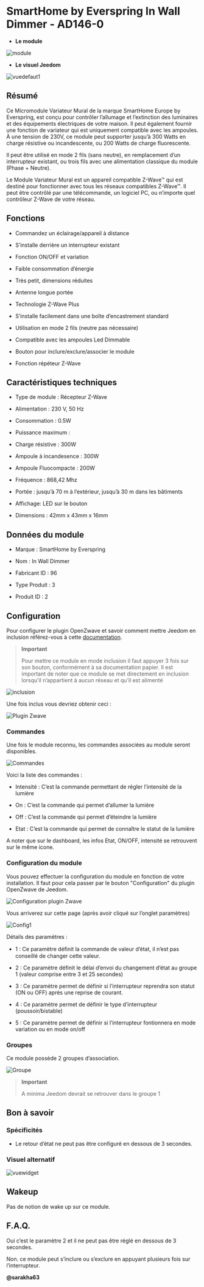 SmartHome by Everspring In Wall Dimmer - AD146-0
================================================

-   **Le module**

![module](images/smarthomebyeverspring.AD146-0/module.jpg)

-   **Le visuel Jeedom**

![vuedefaut1](images/smarthomebyeverspring.AD146-0/vuedefaut1.jpg)

Résumé
------

Ce Micromodule Variateur Mural de la marque SmartHome Europe by
Everspring, est conçu pour contrôler l’allumage et l’extinction des
luminaires et des équipements électriques de votre maison. Il peut
également fournir une fonction de variateur qui est uniquement
compatible avec les ampoules. À une tension de 230V, ce module peut
supporter jusqu’à 300 Watts en charge résistive ou incandescente, ou 200
Watts de charge fluorescente.

Il peut être utilisé en mode 2 fils (sans neutre), en remplacement d’un
interrupteur existant, ou trois fils avec une alimentation classique du
module (Phase + Neutre).

Le Module Variateur Mural est un appareil compatible Z-Wave™ qui est
destiné pour fonctionner avec tous les réseaux compatibles Z-Wave™. Il
peut être contrôlé par une télécommande, un logiciel PC, ou n’importe
quel contrôleur Z-Wave de votre réseau.

Fonctions
---------

-   Commandez un éclairage/appareil à distance

-   S’installe derrière un interrupteur existant

-   Fonction ON/OFF et variation

-   Faible consommation d’énergie

-   Très petit, dimensions réduites

-   Antenne longue portée

-   Technologie Z-Wave Plus

-   S’installe facilement dans une boîte d’encastrement standard

-   Utilisation en mode 2 fils (neutre pas nécessaire)

-   Compatible avec les ampoules Led Dimmable

-   Bouton pour inclure/exclure/associer le module

-   Fonction répéteur Z-Wave

Caractéristiques techniques
---------------------------

-   Type de module : Récepteur Z-Wave

-   Alimentation : 230 V, 50 Hz

-   Consommation : 0.5W

-   Puissance maximum :

-   Charge résistive : 300W

-   Ampoule à incandesence : 300W

-   Ampoule Fluocompacte : 200W

-   Fréquence : 868,42 Mhz

-   Portée : jusqu’à 70 m à l’extérieur, jusqu’à 30 m dans les bâtiments

-   Affichage: LED sur le bouton

-   Dimensions : 42mm x 43mm x 16mm

Données du module
-----------------

-   Marque : SmartHome by Everspring

-   Nom : In Wall Dimmer

-   Fabricant ID : 96

-   Type Produit : 3

-   Produit ID : 2

Configuration
-------------

Pour configurer le plugin OpenZwave et savoir comment mettre Jeedom en
inclusion référez-vous à cette
[documentation](https://doc.jeedom.com/fr_FR/plugins/automation%20protocol/openzwave/).

> **Important**
>
> Pour mettre ce module en mode inclusion il faut appuyer 3 fois sur son
> bouton, conformément à sa documentation papier. Il est important de
> noter que ce module se met directement en inclusion lorsqu’il
> n’appartient à aucun réseau et qu’il est alimenté

![inclusion](images/smarthomebyeverspring.AD146-0/inclusion.jpg)

Une fois inclus vous devriez obtenir ceci :

![Plugin Zwave](images/smarthomebyeverspring.AD146-0/information.jpg)

### Commandes

Une fois le module reconnu, les commandes associées au module seront
disponibles.

![Commandes](images/smarthomebyeverspring.AD146-0/commandes.jpg)

Voici la liste des commandes :

-   Intensité : C’est la commande permettant de régler l’intensité de la
    lumière

-   On : C’est la commande qui permet d’allumer la lumière

-   Off : C’est la commande qui permet d’éteindre la lumière

-   Etat : C’est la commande qui permet de connaître le statut de la
    lumière

A noter que sur le dashboard, les infos Etat, ON/OFF, intensité se
retrouvent sur le même icone.

### Configuration du module

Vous pouvez effectuer la configuration du module en fonction de votre
installation. Il faut pour cela passer par le bouton "Configuration" du
plugin OpenZwave de Jeedom.

![Configuration plugin Zwave](images/plugin/bouton_configuration.jpg)

Vous arriverez sur cette page (après avoir cliqué sur l’onglet
paramètres)

![Config1](images/smarthomebyeverspring.AD146-0/config1.jpg)

Détails des paramètres :

-   1 : Ce paramètre déﬁnit la commande de valeur d’état, il n’est pas
    conseillé de changer cette valeur.

-   2 : Ce paramètre définit le délai d’envoi du changement d’état au
    groupe 1 (valeur comprise entre 3 et 25 secondes)

-   3 : Ce paramètre permet de définir si l’interrupteur reprendra son
    statut (ON ou OFF) après une reprise de courant.

-   4 : Ce paramètre permet de définir le type
    d’interrupteur (poussoir/bistable)

-   5 : Ce paramètre permet de définir si l’interrupteur fontionnera en
    mode variation ou en mode on/off

### Groupes

Ce module possède 2 groupes d’association.

![Groupe](images/smarthomebyeverspring.AD146-0/groupe.jpg)

> **Important**
>
> A minima Jeedom devrait se retrouver dans le groupe 1

Bon à savoir
------------

### Spécificités

-   Le retour d’état ne peut pas être configuré en dessous de 3
    secondes.

### Visuel alternatif

![vuewidget](images//smarthomebyeverspring.AD146-0/vuewidget.jpg)

Wakeup
------

Pas de notion de wake up sur ce module.

F.A.Q.
------

Oui c’est le paramètre 2 et il ne peut pas être réglé en dessous de 3
secondes.

Non. ce module peut s’inclure ou s’exclure en appuyant plusieurs fois
sur l’interrupteur.

**@sarakha63**
